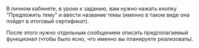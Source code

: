 В личном кабинете, в уроке к заданию, вам нужно нажать кнопку "Предложить тему" и ввести название темы (именно в таком виде она пойдет в итоговый сертификат).

После этого нужно отдельным сообщением описать предполагаемый функционал (чтобы было ясно, что именно вы планируете реализовать).